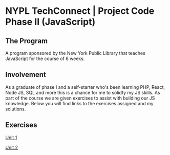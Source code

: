 # NYPL TechConnect | Project Code Phase II (JavaScript)

## The Program

A program sponsored by the New York Public Library that teaches JavaScript for the course of 6 weeks.

## Involvement

As a graduate of phase I and a self-starter who's been learning PHP, React, Node JS, SQL and more this is a chance for me to solidfy my JS skills. As part of the course we are given exercises to assist with building our JS knowledge. Below you will find links to the exercises assigned and my solutions.

## Exercises

[Unit 1](units/unit_1/README.md)

[Unit 2](units/unit_2/README.md)
